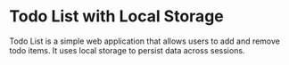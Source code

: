 # Todo List with Local Storage
Todo List is a simple web application that allows users to add and remove todo items. It uses local storage to persist data across sessions.

